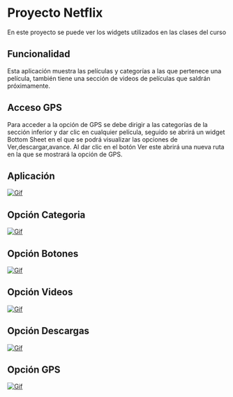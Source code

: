 # Proyecto Netflix
En este proyecto se puede ver los widgets utilizados en las clases del curso
## Funcionalidad
Esta aplicación muestra las películas y categorías a las que pertenece una película, también tiene una sección de videos de películas que saldrán próximamente.
## Acceso GPS
Para acceder a la opción de GPS se debe dirigir a las categorías de la sección inferior y dar clic en cualquier película, seguido se abrirá un widget Bottom Sheet en el que se podrá visualizar las opciones de Ver,descargar,avance. Al dar clic en el botón Ver este abrirá una nueva ruta en la que se mostrará la opción de GPS.

## Aplicación
<a href="https://github.com/ecarbono-tr/flutter_netflix/blob/8d176074c8763421dc5104c590a83b5878bc83be/assets/gif/Pantalla%201.gif"><img src="https://github.com/ecarbono-tr/flutter_netflix/blob/8d176074c8763421dc5104c590a83b5878bc83be/assets/gif/Pantalla%201.gif" title="Gif"/></a>

## Opción Categoria
<a href="https://github.com/ecarbono-tr/flutter_netflix/blob/e2b63f1e9ef46f9db36cd68e7e81c39c2701649f/assets/gif/Pantalla2.gif"><img src="https://github.com/ecarbono-tr/flutter_netflix/blob/e2b63f1e9ef46f9db36cd68e7e81c39c2701649f/assets/gif/Pantalla2.gif" title="Gif"/></a>

## Opción Botones
<a href="https://github.com/ecarbono-tr/flutter_netflix/blob/e2b63f1e9ef46f9db36cd68e7e81c39c2701649f/assets/gif/Pantalla3.gif"><img src="https://github.com/ecarbono-tr/flutter_netflix/blob/e2b63f1e9ef46f9db36cd68e7e81c39c2701649f/assets/gif/Pantalla3.gif" title="Gif"/></a>

## Opción Videos
<a href="https://github.com/ecarbono-tr/flutter_netflix/blob/e2b63f1e9ef46f9db36cd68e7e81c39c2701649f/assets/gif/Pantalla4.gif"><img src="https://github.com/ecarbono-tr/flutter_netflix/blob/e2b63f1e9ef46f9db36cd68e7e81c39c2701649f/assets/gif/Pantalla4.gif" title="Gif"/></a>

## Opción Descargas
<a href="https://github.com/ecarbono-tr/flutter_netflix/blob/e2b63f1e9ef46f9db36cd68e7e81c39c2701649f/assets/gif/Pantalla5.gif"><img src="https://github.com/ecarbono-tr/flutter_netflix/blob/e2b63f1e9ef46f9db36cd68e7e81c39c2701649f/assets/gif/Pantalla5.gif" title="Gif"/></a>

## Opción GPS
<a href="https://github.com/ecarbono-tr/flutter_netflix/blob/e2b63f1e9ef46f9db36cd68e7e81c39c2701649f/assets/gif/Pantalla6pgs.gif"><img src="https://github.com/ecarbono-tr/flutter_netflix/blob/e2b63f1e9ef46f9db36cd68e7e81c39c2701649f/assets/gif/Pantalla6pgs.gif" title="Gif"/></a>